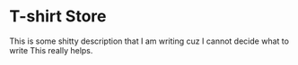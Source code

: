 # T-shirt Store

This is some shitty description that I am writing cuz I cannot decide what to write
This really helps.
